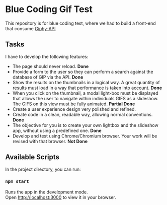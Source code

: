 # Blue Coding Gif Test

This repository is for blue coding test, where we had to build a front-end that consume [Giphy-API](https://developers.giphy.com/docs/api/endpoint) 

## Tasks

I have to develop the following features:

- The page should never reload. __Done__
- Provide a form to the user so they can perform a search against the database of GIP via the API. __Done__
- Show the results on the thumbnails in a logical way. A great quantity of results must load in a way
that performance is taken into account. __Done__
- When you click on the thumbnail, a modal light-box must be displayed that allows the user to
navigate within individuals GIFS as a slideshow. The GIFS on this view must be fully animated. __Partial Done__
- Create a user experience design very polished and refined.
- Create code in a clean, readable way, allowing normal conventions. __Done__ 
- The objective for you is to create your own lightbox and the slideshow app, without using a
predefined one. __Done__
- Develop and test using Chrome/Chromium browser. Your work will be revised with that browser. __Not Done__

## Available Scripts

In the project directory, you can run:

### `npm start`

Runs the app in the development mode.\
Open [http://localhost:3000](http://localhost:3000) to view it in your browser.



